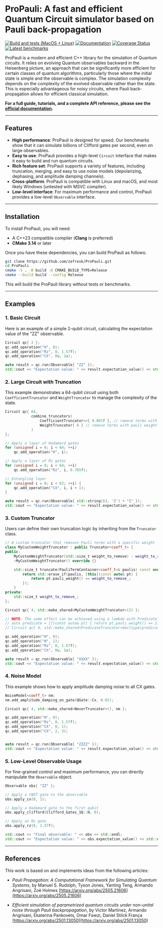 # ProPauli: A fast and efficient Quantum Circuit simulator based on Pauli back-propagation

[![Build and tests (MacOS + Linux)](https://github.com/zeFresk/ProPauli/actions/workflows/cmake-multi-platform.yml/badge.svg)](https://github.com/zeFresk/ProPauli/actions/workflows/cmake-multi-platform.yml)
[![Documentation](https://img.shields.io/badge/Documentation-View-blue)](https://zefresk.github.io/ProPauli/)
[![Coverage Status](https://coveralls.io/repos/github/zeFresk/ProPauli/badge.svg?branch=main)](https://coveralls.io/github/zeFresk/ProPauli?branch=main)
[![Latest benchmarks](https://img.shields.io/badge/Benchmarks-View-blue)](https://zefresk.github.io/ProPauli/dev/bench)


ProPauli is a modern and efficient C++ library for the simulation of Quantum circuits. It relies on evolving Quantum observables backward in the Heisenberg picture, an approach that can be significantly more efficient for certain classes of quantum algorithms, particularly those where the initial state is simple and the observable is complex. The simulation complexity depends on the complexity of the evolved observable rather than the state. This is especially advantageous for noisy circuits, where Pauli back-propagation allows for efficient classical simulation.

**For a full guide, tutorials, and a complete API reference, please see the [official documentation](https://zefresk.github.io/ProPauli/).**

-----

## Features

  * **High performance**: ProPauli is designed for speed. Our benchmarks show that it can simulate billions of Clifford gates per second, even on large observables.
  * **Easy to use**: ProPauli provides a high-level `Circuit` interface that makes it easy to build and run quantum circuits.
  * **Rich feature set**: ProPauli supports a variety of features, including truncation, merging, and easy to use noise models (depolarizing, dephasing, and amplitude damping channels).
  * **Cross-platform**: ProPauli is compatible with Linux and macOS, and most likely Windows (untested with MSVC compiler).
  * **Low-level interface**: For maximum performance and control, ProPauli provides a low-level `Observable` interface.

-----

## Installation

To install ProPauli, you will need:

  * A C++23 compatible compiler (**Clang** is preferred)
  * **CMake 3.14** or later

Once you have these dependencies, you can build ProPauli as follows:

```bash
git clone https://github.com/zefresk/ProPauli.git
cd ProPauli
cmake -S . -B build -D CMAKE_BUILD_TYPE=Release
cmake --build build --config Release
```

This will build the ProPauli library without tests or benchmarks.

-----

## Examples

### 1\. Basic Circuit

Here is an example of a simple 2-qubit circuit, calculating the expectation value of the "ZZ" observable.

```cpp
Circuit qc{ 2 };
qc.add_operation("H", 0);
qc.add_operation("Rz", 0, 1.57f);
qc.add_operation("CX", 0u, 1u);

auto result = qc.run(Observable{ "ZZ" });
std::cout << "Expectation value: " << result.expectation_value() << std::endl;
```

### 2\. Large Circuit with Truncation

This example demonstrates a 64-qubit circuit using both `CoefficientTruncator` and `WeightTruncator` to manage the complexity of the state.

```cpp
Circuit qc{ 64,
            combine_truncators(
                CoefficientTruncator<>{ 0.001f }, // remove terms with coefficient below 0.001
                WeightTruncator{ 6 } // remove terms with pauli weight > 6
            )
};

// Apply a layer of Hadamard gates
for (unsigned i = 0; i < 64; ++i)
    qc.add_operation("H", i);

// Apply a layer of Rz gates
for (unsigned i = 0; i < 64; ++i)
    qc.add_operation("Rz", i, 0.785f);

// Entangling layer
for (unsigned i = 0; i < 63; ++i) {
    qc.add_operation("CX", i, i + 1);
}

auto result = qc.run(Observable{ std::string(63, 'Z') + "I" });
std::cout << "Expectation value: " << result.expectation_value() << std::endl;
```

### 3\. Custom Truncator

Users can define their own truncation logic by inheriting from the `Truncator` class.

```cpp
// A custom truncator that removes Pauli terms with a specific weight
class MyCustomWeightTruncator : public Truncator<coeff_t> {
public:
    MyCustomWeightTruncator(std::size_t weight_to_remove) : weight_to_remove_(weight_to_remove) {}
    ~MyCustomWeightTruncator() override {}

    std::size_t truncate(PauliTermContainer<coeff_t>& paulis) const override {
        return std::erase_if(paulis, [this](const auto& pt) {
            return pt.pauli_weight() == weight_to_remove_;
        });
    }
private:
    std::size_t weight_to_remove_;
};

Circuit qc{ 4, std::make_shared<MyCustomWeightTruncator>(2) };

// NOTE: The same effect can be achieved using a lambda with PredicateTruncator
// auto predicate = [](const auto& pt) { return pt.pauli_weight() == 2; };
// Circuit qc{ 4, std::make_shared<PredicateTruncator<decltype(predicate)>>(predicate) };

qc.add_operation("H", 0);
qc.add_operation("H", 1);
qc.add_operation("Rz", 0, 1.57f);
qc.add_operation("CX", 0u, 1u);

auto result = qc.run(Observable{ "XXXX" });
std::cout << "Expectation value: " << result.expectation_value() << std::endl;
```

### 4\. Noise Model

This example shows how to apply amplitude damping noise to all CX gates.

```cpp
NoiseModel<coeff_t> nm;
nm.add_amplitude_damping_on_gate(QGate::Cx, 0.01);

Circuit qc{ 4, std::make_shared<NeverTruncator>(), nm };

qc.add_operation("H", 0);
qc.add_operation("Rz", 0, 1.57f);
qc.add_operation("CX", 0, 1);
qc.add_operation("CX", 2, 3);


auto result = qc.run(Observable{ "ZZZZ" });
std::cout << "Expectation value: " << result.expectation_value() << std::endl;
```

### 5\. Low-Level Observable Usage

For fine-grained control and maximum performance, you can directly manipulate the `Observable` object.

```cpp
Observable obs{ "ZZ" };

// Apply a CNOT gate to the observable
obs.apply_cx(0, 1);

// Apply a Hadamard gate to the first qubit
obs.apply_clifford(Clifford_Gates_1Q::H, 0);

// Apply an Rz gate
obs.apply_rz(0, 1.57f);

std::cout << "Final observable: " << obs << std::endl;
std::cout << "Expectation value: " << obs.expectation_value() << std::endl;
```

-----

## References

This work is based on and implements ideas from the following articles:

  * _Pauli Propagation: A Computational Framework for Simulating Quantum Systems_, by Manuel S. Rudolph, Tyson Jones, Yanting Teng, Armando Angrisani, Zoë Holmes [https://arxiv.org/abs/2505.21606](https://arxiv.org/abs/2505.21606)

  * _Efficient simulation of parametrized quantum circuits under non-unital noise through Pauli backpropagation_, by Victor Martinez, Armando Angrisani, Ekaterina Pankovets, Omar Fawzi, Daniel Stilck França [https://arxiv.org/abs/2501.13050](https://arxiv.org/abs/2501.13050)
